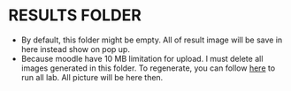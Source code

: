 # RESULTS FOLDER

- By default, this folder might be empty. All of result image will be save in here instead show on pop up.
- Because moodle have 10 MB limitation for upload. I must delete all images generated in this folder. To regenerate, you can follow [here](../README.md) to run all lab. All picture will be here then.